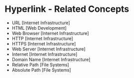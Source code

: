 # Hyperlink - Related Concepts

- URL [Internet Infrastructure]
- HTML [Web Development]
- Web Browser [Internet Infrastructure]
- HTTP [Internet Infrastructure]
- HTTPS [Internet Infrastructure]
- Web Server [Internet Infrastructure]
- Internet [Internet Infrastructure]
- Domain Name [Internet Infrastructure]
- Relative Path [File Systems]
- Absolute Path [File Systems]
